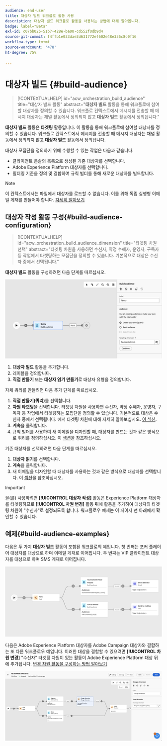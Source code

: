 ```yaml
---
audience: end-user
title: 대상자 빌드 워크플로 활동 사용
description: 대상자 빌드 워크플로 활동을 사용하는 방법에 대해 알아봅니다.
badge: label="Beta"
exl-id: c07bb025-51b7-428e-ba00-cd552f0db9d4
source-git-commit: f4ffb1e033dae3d631772ef602e48e336c8c0f16
workflow-type: tm+mt
source-wordcount: '478'
ht-degree: 75%

---
```


# 대상자 빌드 {#build-audience}

>[!CONTEXTUALHELP]
>id="acw_orchestration_build_audience"
>title="대상자 빌드 활동"
>abstract="**대상자 빌드** 활동을 통해 워크플로에 참여할 대상자를 정의할 수 있습니다. 워크플로 컨텍스트에서 메시지를 전송할 때 메시지 대상자는 채널 활동에서 정의되지 않고 **대상자 빌드** 활동에서 정의됩니다."


**대상자 빌드** 활동은 **타겟팅** 활동입니다. 이 활동을 통해 워크플로에 참여할 대상자를 정의할 수 있습니다. 워크플로 컨텍스트에서 메시지를 전송할 때 메시지 대상자는 채널 활동에서 정의되지 않고 **대상자 빌드** 활동에서 정의됩니다.

대상자 모집단을 정의하기 위해 수행할 수 있는 작업은 다음과 같습니다.

* 클라이언트 콘솔의 목록으로 생성된 기존 대상자를 선택합니다.
* Adobe Experience Platform 대상자를 선택합니다.
* 필터링 기준을 정의 및 결합하여 규칙 빌더를 통해 새로운 대상자를 빌드합니다.

>[!NOTE]
>
>이 컨텍스트에서는 파일에서 대상자를 로드할 수 없습니다. 이를 위해 독립 실행형 이메일 게재를 만들어야 합니다. [자세히 알아보기](../../audience/about-recipients.md)

<!--
The **Build audience** activity can be placed at the beginning of the workflow or after any other activity. Any activity can be placed after the **Build audience**.
-->

## 대상자 작성 활동 구성{#build-audience-configuration}

>[!CONTEXTUALHELP]
>id="acw_orchestration_build_audience_dimension"
>title="타겟팅 차원 선택"
>abstract="타겟팅 차원을 사용하면 수신자, 약정 수혜자, 운영자, 구독자 등 작업에서 타겟팅하는 모집단을 정의할 수 있습니다. 기본적으로 대상은 수신자 중에서 선택됩니다."


**대상자 빌드** 활동을 구성하려면 다음 단계를 따르십시오.

![](../assets/workflow-audience.png)

1. **대상자 빌드** 활동을 추가합니다.
1. 레이블을 정의합니다.
1. **직접 만들기** 또는 **대상자 읽기 만들기**&#x200B;로 대상자 유형을 정의합니다.

자체 쿼리를 만들려면 다음 추가 단계를 따르십시오.

1. **직접 만들기(쿼리)**&#x200B;를 선택합니다.
1. **차원 타겟팅**&#x200B;을 선택합니다. 타겟팅 차원을 사용하면 수신자, 약정 수혜자, 운영자, 구독자 등 작업에서 타겟팅하는 모집단을 정의할 수 있습니다. 기본적으로 대상은 수신자 중에서 선택됩니다. 에서 타겟팅 차원에 대해 자세히 알아보십시오. [이 섹션](../../audience/about-recipients.md#targeting-dimensions).
1. **계속**&#x200B;을 클릭합니다.
1. 규칙 빌더를 사용하여 새 이메일을 디자인할 때, 대상자를 만드는 것과 같은 방식으로 쿼리를 정의하십시오. 이 [섹션](../../audience/segment-builder.md)을 참조하십시오.

기존 대상자를 선택하려면 다음 단계를 따르십시오.

1. **대상자 읽기**&#x200B;를 선택합니다.
1. **계속**&#x200B;을 클릭합니다.
1. 새 이메일을 디자인할 때 대상자를 사용하는 것과 같은 방식으로 대상자를 선택합니다. 이 [섹션](../../audience/add-audience.md)을 참조하십시오.

>[!IMPORTANT]
>
>을(를) 사용하려면 **[!UICONTROL 대상자 작성]** 활동은 Experience Platform 대상자를 타겟팅하므로 **[!UICONTROL 차원 변경]** 활동 뒤에 활동을 추가하여 대상자의 타겟팅 차원이 &quot;수신자&quot;로 설정되도록 합니다. 워크플로우 예제는 이 페이지 맨 아래에서 확인할 수 있습니다.

## 예제{#build-audience-examples}

다음은 두 가지 **대상자 빌드** 활동이 포함된 워크플로의 예입니다. 첫 번째는 포커 플레이어 대상자를 대상으로 하며 이메일 게재로 이어집니다. 두 번째는 VIP 클라이언트 대상자를 대상으로 하며 SMS 게재로 이어집니다.

![](../assets/workflow-audience-example.png)

다음은 Adobe Experience Platform 대상자를 Adobe Campaign 대상자와 결합하는 또 다른 워크플로우 예입니다. 이러한 대상을 결합할 수 있으려면 **[!UICONTROL 차원 변경]** &quot;수신자&quot; 타겟팅 차원이 있는 활동이 Adobe Experience Platform 대상 뒤에 추가됩니다. [변경 차원 활동을 구성하는 방법 알아보기](change-dimension.md)

![](../assets/workflow-audience-aep.png)
